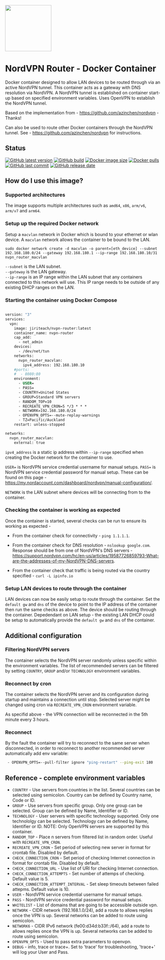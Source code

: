 <img src="https://www.slashgear.com/img/gallery/how-to-cancel-your-nordvpn-subscription/intro-1712946104.jpg" width="150">

# NordVPN Router - Docker Container

Docker container designed to allow LAN devices to be routed through via an active NordVPN tunnel. This container acts as a gateway with DNS resolution via NordVPN. 
A NordVPN tunnel is established on container start-up based on specified environment variables. Uses OpenVPN to establish the NordVPN tunnel.

Based on the implementation from - https://github.com/azinchen/nordvpn⁠ - Thanks!

Can also be used to route other Docker containers through the NordVPN tunnel. See - https://github.com/azinchen/nordvpn for instructions.

## Status
[![GitHub latest version][github-latestversion]][github-releases]
[![GitHub build][github-build]][github-link]
[![Docker image size][dockerhub-size]][dockerhub-link]
[![Docker pulls][dockerhub-pulls]][dockerhub-link]
[![GitHub last commit][github-lastcommit]][github-link]
[![GitHub release date][github-releasedate]][github-link]

<!-- ## What is OpenVPN?

OpenVPN is an open-source software application that implements virtual private network (VPN) techniques for creating secure point-to-point or site-to-site connections in routed or bridged configurations and remote access facilities. It uses a custom security protocol that utilizes SSL/TLS for key exchange. It is capable of traversing network address translators (NATs) and firewalls. -->

## How do I use this image?

### Supported architectures

The image supports multiple architectures such as `amd64`, `x86`, `arm/v6`, `arm/v7` and `arm64`.

### Setup up the required Docker network

Setup a `macvlan` network in Docker which is bound to your ethernet or wlan device. A `macvlan` network allows the container to be bound to the LAN. 

```
sudo docker network create -d macvlan -o parent=[eth_device] --subnet 192.168.180.0/24 --gateway 192.168.180.1 --ip-range 192.168.180.10/31 nvpn_router_macvlan
```

`--subnet` is the LAN subnet.  
`--gateway` is the LAN gateway.  
`--ip-range` is an IP range within the LAN subnet that any containers connected to this network will use. This IP range needs to be outside of any existing DHCP ranges on the LAN.

### Starting the container using Docker Compose

```Dockerfile

version: "3"
services:
  vpn:
    image: jiriteach/nvpn-router:latest
    container_name: nvpn-router
    cap_add:
      - net_admin
    devices:
      - /dev/net/tun
    networks:
      nvpn_router_macvlan:
        ipv4_address: 192.168.180.10 
    #ports:
    #  - 8080:80
    environment:
      - USER=
      - PASS=
      - COUNTRY=United States
      - GROUP=Standard VPN servers
      - RANDOM_TOP=10
      - RECREATE_VPN_CRON=5 */3 * * *
      - NETWORK=192.168.180.0/24
      - OPENVPN_OPTS=--mute-replay-warnings
      - TZ=Pacific/Auckland      
    restart: unless-stopped

networks:
  nvpn_router_macvlan:
    external: true

```
`ipv4_address` is a static ip address within `--ip-range` specified when creating the Docker network for the container to use.

`USER=` is NordVPN service credential username for manual setups.
`PASS=` is NordVPN service credential password for manual setup.
These can be found on this page - https://my.nordaccount.com/dashboard/nordvpn/manual-configuration/.

`NETWORK` is the LAN subnet where devices will be connecting from to the container.

### Checking the container is working as expected

Once the container is started, several checks can be run to ensure its working as expected -

* From the container check for connectivity - `ping 1.1.1.1`.

* From the container check for DNS resolution - `nslookup google.com`. Response should be from one of NordVPN's DNS servers - https://support.nordvpn.com/hc/en-us/articles/19587726859793-What-are-the-addresses-of-my-NordVPN-DNS-servers.

* From the container check that traffic is being routed via the country specified - `curl -L ipinfo.io`

### Setup LAN devices to route through the container

LAN devices can now be easily setup to route through the container. Set the `default gw` and `dns` of the device to point to the IP address of the container then run the same checks as above. The device should be routing through the container. Depedendant on LAN setup - the existing LAN DHCP could be setup to automatically provide the `default gw` and `dns` of the container.

## Additional configuration
  
### Filtering NordVPN servers

The container selects the NordVPN server randomly unless specific within the environment variables. The list of recommended servers can be filtered by setting `COUNTRY`, `GROUP` and/or `TECHNOLOGY` environment variables.

### Reconnect by cron

The container selects the NordVPN server and its configuration during startup and maintains a connection until stop. Selected server might be changed using cron via `RECREATE_VPN_CRON` environment variable.

As specifid above - the VPN connection will be reconnected in the 5th minute every 3 hours.

### Reconnect

By the fault the container will try to reconnect to the same server when disconnected, in order to reconnect to another recommended server automatically add env variable:

```bash
 - OPENVPN_OPTS=--pull-filter ignore "ping-restart" --ping-exit 180
```

## Reference - complete environment variables

* `COUNTRY`           - Use servers from countries in the list. Several countries can be selected using semicolon. Country can be defined by Country name, Code or ID.
* `GROUP`             - Use servers from specific group. Only one group can be selected. Group can be defined by Name, Identifier or ID.
* `TECHNOLOGY`        - User servers with specific technology supported. Only one technololgy can be selected. Technology can be defined by Name, Identifier or ID. NOTE: Only OpenVPN servers are supported by this container.
* `RANDOM_TOP`        - Place n servers from filtered list in random order. Useful with `RECREATE_VPN_CRON`.
* `RECREATE_VPN_CRON` - Set period of selecting new server in format for crontab file. Disabled by default.
* `CHECK_CONNECTION_CRON` - Set period of checking Internet connection in format for crontab file. Disabled by default.
* `CHECK_CONNECTION_URL` - Use list of URI for checking Internet connection.
* `CHECK_CONNECTION_ATTEMPTS` - Set number of attemps of checking. Default value is 5.
* `CHECK_CONNECTION_ATTEMPT_INTERVAL` - Set sleep timeouts between failed attepms. Default value is 10.
* `USER`              - NordVPN service credential username for manual setups.
* `PASS`              - NordVPN service credential password for manual setups.
* `WHITELIST`         - List of domains that are going to be accessible outside vpn.
* `NETWORK`           - CIDR network (192.168.1.0/24), add a route to allows replies once the VPN is up. Several networks can be added to route using semicolon.
* `NETWORK6`          - CIDR IPv6 network (fe00:d34d:b33f::/64), add a route to allows replies once the VPN is up. Several networks can be added to route using semicolon.
* `OPENVPN_OPTS`      - Used to pass extra parameters to openvpn.
* `DEBUG`             - info, trace or trace+. Set to 'trace' for troubleshooting, 'trace+' will log your User and Pass.

[dockerhub-badge]: https://img.shields.io/docker/pulls/jiriteach/nvpn-router?style=flat-square
[dockerhub-link]: https://hub.docker.com/repository/docker/jiriteach/nvpn-router
[dockerhub-pulls]: https://img.shields.io/docker/pulls/jiriteach/nvpn-router
[dockerhub-size]: https://img.shields.io/docker/image-size/jiriteach/nvpn-router/master
[github-lastcommit]: https://img.shields.io/github/last-commit/jiriteach/nvpn-router
[github-link]: https://github.com/jiriteach/nvpn-router
[github-issues]: https://github.com/jiriteach/nvpn-router/issues
[github-releases]: https://github.com/jiriteach/nvpn-router/releases
[github-build]: https://img.shields.io/github/actions/workflow/status/jiriteach/nvpn-router/deploy.yml?branch=master
[github-releasedate]: https://img.shields.io/github/release-date/jiriteach/nvpn-router
[github-latestversion]: https://img.shields.io/github/v/release/jiriteach/nvpn-router
[email-link]: mailto:jxs@s7n.dev